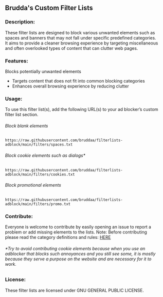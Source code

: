 ## Brudda's Custom Filter Lists

### Description:

These filter lists are designed to block various unwanted elements such as spaces and banners that may not fall under specific predefined categories. It aims to provide a cleaner browsing experience by targeting miscellaneous and often overlooked types of content that can clutter web pages.

### Features:
Blocks potentially unwanted elements
- Targets content that does not fit into common blocking categories
- Enhances overall browsing experience by reducing clutter

### Usage:
To use this filter list(s), add the following URL(s) to your ad blocker’s custom filter list section.

###### Block blank elements
```
https://raw.githubusercontent.com/bruddaa/filterlists-adblock/main/filters/spaces.txt
```
###### Block cookie elements such as dialogs*
```
https://raw.githubusercontent.com/bruddaa/filterlists-adblock/main/filters/cookies.txt
```
###### Block promotional elements
```
https://raw.githubusercontent.com/bruddaa/filterlists-adblock/main/filters/promo.txt
```

### Contribute:
Everyone is welcome to contribute by easily opening an issue to report a problem or add missing elements to the lists. 
Note: Before contributing please read the category definitions and rules: [HERE](./RULES%20OF%20CONTRIBUTION.md)
###### *Try to avoid contributing cookie elements because when you use an adblocker that blocks such annoyances and you still see some, it is mostly because they serve a purpose on the website and are necessary for it to work.

### License:
These filter lists are licensed under GNU GENERAL PUBLIC LICENSE.
